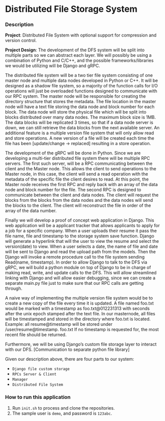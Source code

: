 # Distributed File Storage System

### Description

**Project**: Distributed File System with optional support for compression and version control.

**Project Design**: The development of the DFS system will be split into multiple parts so we can abstract each layer. We will possibly be using a combination of Python and C/C++, and the possible frameworks/libraries we would be utilizing will be Django and gRPC.

The distributed file system will be a two tier file system consisting of one master node and multiple data nodes developed in Python or C++. It will be designed as a shadow file system, so a majority of the function calls for I/O operations will just be overloaded functions designed to communicate with our RPC system. The master node will be responsible for creating the directory structure that stores the metadata. The file location in the master node will have a text file storing the data node and block number for each block. The data node will store the physical file which will be split into blocks distributed over many data nodes. The maximum block size is 1MB. The data blocks will be replicated 3 times, so that if a data node server is down, we can still retrieve the data blocks from the next available server. An additional feature is a multiple version file system that will only allow read and store operations. A new version of a file will be created each time the file has been [update/change -> replaced] resulting in a store operation.

The development of the gRPC will be done in Python. Since we are developing a multi-tier distributed file system there will be multiple RPC servers. The first such server, will be a RPC communicating between the client and the Master node. This allows the client to send operations to the Master node, in this case, the client will send a read operation with the metadata of the specific file the client desires to read. At this point, the Master node receives the first RPC and reply back with an array of the data node and block number for the file. The second RPC is designed to communicate between the client and data nodes. The client will request the blocks from the blocks from the data nodes and the data nodes will send the blocks to the client. The client will reconstruct the file in order of the array of the data number.

Finally we will develop a proof of concept web application in Django. This web application will be a applicant tracker that allows applicants to apply for a job for a specific company. When a user uploads their resume it pass the file name, file and timestamp to the storage system save function. Django will generate a hyperlink that will the user to view the resume and select the version(date) to view. When a user selects a date, the name of file and date will be sent to Django and read the upload path from the models. Then the Django will invoke a remote procedure call to the file system sending Read(name, timestamp).
In order to allow Django to talk to the DFS via gRPC, we will build a python module on top of Django to be in charge of making read, write, and update calls to the DFS. This will allow streamlined linking with Django and will allow easier debugging, since we can create a separate main.py file just to make sure that our RPC calls are getting through.

A naive way of implementing the multiple version file system would be to create a new copy of the file every time it is updated. A file named foo.txt would be marked with a timestamp as foo.txt@012231313 with seconds after the unix epoch stamped after the text file. In our masternode, all files will be timestamped and stored in the directory where foo.txt is located. Example: all resume@timestamp will be stored under /user/resume@timestamp. foo.txt If no timestamp is requested for, the most recent file should be returned.

Furthermore, we will be using Django’s custom file storage layer to interact with our DFS. [Communication to separate python file library]

Given our description above, there are four parts to our system:

- `Django file custom storage`
- `RPCs Server & Client`
- `Manager`
- `Distributed File System`

### How to run this application

1. Run `init.sh` to process and clone the repositories.
2. The sample user is `demo`, and password is `123abc`.
